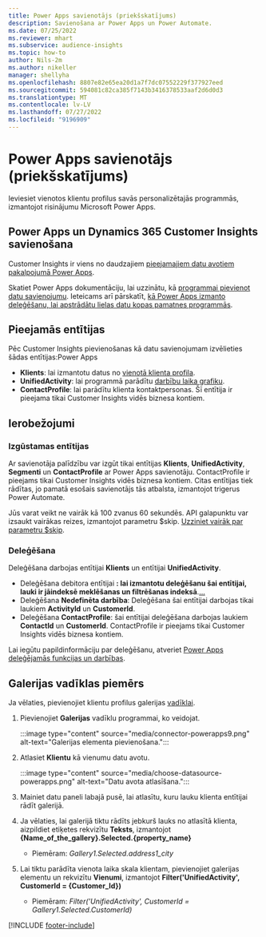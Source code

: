 ```yaml
---
title: Power Apps savienotājs (priekšskatījums)
description: Savienošana ar Power Apps un Power Automate.
ms.date: 07/25/2022
ms.reviewer: mhart
ms.subservice: audience-insights
ms.topic: how-to
author: Nils-2m
ms.author: nikeller
manager: shellyha
ms.openlocfilehash: 8807e82e65ea20d1a7f7dc07552229f377927eed
ms.sourcegitcommit: 594081c82ca385f7143b3416378533aaf2d6d0d3
ms.translationtype: MT
ms.contentlocale: lv-LV
ms.lasthandoff: 07/27/2022
ms.locfileid: "9196909"
---
```

# <a name="power-apps-connector-preview"></a>Power Apps savienotājs (priekšskatījums)

Ieviesiet vienotos klientu profilus savās personalizētajās programmās, izmantojot risinājumu Microsoft Power Apps.

## <a name="connect-power-apps-and-dynamics-365-customer-insights"></a>Power Apps un Dynamics 365 Customer Insights savienošana

Customer Insights ir viens no daudzajiem [pieejamajiem datu avotiem pakalpojumā Power Apps](/powerapps/maker/canvas-apps/working-with-data-sources).

Skatiet Power Apps dokumentāciju, lai uzzinātu, kā [programmai pievienot datu savienojumu](/powerapps/maker/canvas-apps/add-data-connection). Ieteicams arī pārskatīt, [kā Power Apps izmanto deleģēšanu, lai apstrādātu lielas datu kopas pamatnes programmās](/powerapps/maker/canvas-apps/delegation-overview).

## <a name="available-entities"></a>Pieejamās entītijas

Pēc Customer Insights pievienošanas kā datu savienojumam izvēlieties šādas entītijas:Power Apps

- **Klients**: lai izmantotu datus no [vienotā klienta profila](customer-profiles.md).
- **UnifiedActivity**: lai programmā parādītu [darbību laika grafiku](activities.md).
- **ContactProfile**: lai parādītu klienta kontaktpersonas. Šī entītija ir pieejama tikai Customer Insights vidēs biznesa kontiem.

## <a name="limitations"></a>Ierobežojumi

### <a name="retrievable-entities"></a>Izgūstamas entītijas

Ar savienotāja palīdzību var izgūt tikai entītijas **Klients**, **UnifiedActivity**, **Segmenti** un **ContactProfile** ar Power Apps savienotāju. ContactProfile ir pieejams tikai Customer Insights vidēs biznesa kontiem. Citas entītijas tiek rādītas, jo pamatā esošais savienotājs tās atbalsta, izmantojot trigerus Power Automate.

Jūs varat veikt ne vairāk kā 100 zvanus 60 sekundēs. API galapunktu var izsaukt vairākas reizes, izmantojot parametru $skip. [Uzziniet vairāk par parametru $skip](/connectors/customerinsights/#get-items-from-an-entity).

### <a name="delegation"></a>Deleģēšana

Deleģēšana darbojas entītijai **Klients** un entītijai **UnifiedActivity**.

- Deleģēšana debitora entītijai **: lai izmantotu deleģēšanu šai entītijai, lauki ir jāindeksē meklēšanas un filtrēšanas indeksā**.[...](search-filter-index.md)  
- Deleģēšana **Nedefinēta darbība**: Deleģēšana šai entītijai darbojas tikai laukiem **ActivityId** un **CustomerId**.  
- Deleģēšana **ContactProfile**: šai entītijai deleģēšana darbojas laukiem **ContactId** un **CustomerId**. ContactProfile ir pieejams tikai Customer Insights vidēs biznesa kontiem.

Lai iegūtu papildinformāciju par deleģēšanu, atveriet [Power Apps deleģējamās funkcijas un darbības](/powerapps/maker/canvas-apps/delegation-overview).

## <a name="example-gallery-control"></a>Galerijas vadīklas piemērs

Ja vēlaties, pievienojiet klientu profilus galerijas [vadīklai](/powerapps/maker/canvas-apps/add-gallery).

1. Pievienojiet **Galerijas** vadīklu programmai, ko veidojat.
  
   :::image type="content" source="media/connector-powerapps9.png" alt-text="Galerijas elementa pievienošana.":::

1. Atlasiet **Klientu** kā vienumu datu avotu.

   :::image type="content" source="media/choose-datasource-powerapps.png" alt-text="Datu avota atlasīšana.":::

1. Mainiet datu paneli labajā pusē, lai atlasītu, kuru lauku klienta entītijai rādīt galerijā.

1. Ja vēlaties, lai galerijā tiktu rādīts jebkurš lauks no atlasītā klienta, aizpildiet etiķetes rekvizītu **Teksts**, izmantojot **{Name_of_the_gallery}.Selected.{property_name}**  
    - Piemēram: _Gallery1.Selected.address1_city_

1. Lai tiktu parādīta vienota laika skala klientam, pievienojiet galerijas elementu un rekvizītu **Vienumi**, izmantojot **Filter('UnifiedActivity', CustomerId = {Customer_Id})**  
    - Piemēram:  _Filter('UnifiedActivity', CustomerId = Gallery1.Selected.CustomerId)_

[!INCLUDE [footer-include](includes/footer-banner.md)]
